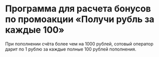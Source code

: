 # Программа для расчета бонусов по промоакции «Получи рубль за каждые 100»

При пополнении счёта более чем на 1000 рублей, сотовый оператор дарит по 1 рублю за каждые полные 100 рублей пополнения.